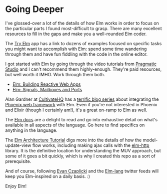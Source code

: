 # Going Deeper

I've glossed-over a lot of the details of how Elm works in order to focus on the particular parts I found most-difficult to grasp. There are many excellent resources to fill in the gaps and make you a well-rounded Elm coder.

The [Try Elm](http://elm-lang.org/try) app has a link to dozens of examples focused on specific tasks you might want to accomplish with Elm: spend some time wandering through them and have fun fiddling with the code in the online editor.

I got started with Elm by going through the video tutorials from [Pragmatic Studio](https://pragmaticstudio.com/) and I can't recommend them highly-enough. They're paid resources, but well worth it IMHO. Work through them both.

- [Elm: Building Reactive Web Apps](https://pragmaticstudio.com/elm)
- [Elm: Signals, Mailboxes and Ports](https://pragmaticstudio.com/elm-signals)

Alan Gardner at [CultivateHQ](http://www.cultivatehq.com) has a [terrific blog series](http://www.cultivatehq.com/posts/phoenix-elm-1/) about integrating the [Phoenix web framework](http://www.phoenixframework.org/) with Elm. Even if you're not interested in Phoenix and Elixir (though I certainly am!), it's a great on-ramp to Elm as well.

The [Elm docs](http://elm-lang.org/docs) are a delight to read and go into exhaustive detail on what's available in all aspects of the language. Go here to find specifics on anything in the language.

The [Elm Architecture Tutorial](https://github.com/evancz/elm-architecture-tutorial) digs more into the details of how the model-update-view flow works, including making ajax calls with the [elm-http](https://github.com/evancz/elm-http) library. It is the definitive location for understanding the MUV approach, but some of it goes a bit quickly, which is why I created this repo as a sort of prerequisite.

And of course, following [Evan Czaplicki](@czaplic) and the [Elm-lang](@elmlang) twitter feeds will keep you Elm-inspired on a daily basis. :)

Enjoy Elm!

